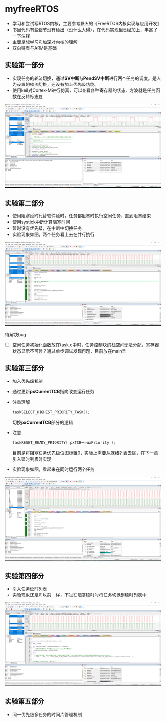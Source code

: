 # myfreeRTOS
- 学习和尝试写RTOS内核，主要参考野火的《FreeRTOS内核实现与应用开发》
- 书里代码有些细节没有给出（没什么大碍），在代码实现里已经加上，丰富了一下注释
- 主要是想学习和加深对内核的理解
- 双向链表与ARM是基础

## 实验第一部分

- 实现任务的轮流切换，通过**SV中断**与**PendSV中断**进行两个任务的调度。是人为设置的轮流切换，还没有加上优先级功能。
- 使用keil对Cortex-M进行仿真，可以查看各种寄存器的状态，方波就是任务函数在反转标志位

![实验一](https://github.com/Winston9n78/myfreeRTOS/blob/main/README.assets/keil%E6%88%AA%E5%9B%BE.png?raw=true)




## 实验第二部分

- 使用阻塞延时代替软件延时，任务都阻塞时执行空闲任务，直到阻塞结束
- 使用systick中断计算阻塞时间
- 暂时没有优先级，在中断中切换任务
- 实验现象如图，两个任务看上去在并行执行

![实验二](https://github.com/Winston9n78/myfreeRTOS/blob/main/README.assets/keil2.png?raw=true)

待解决bug

- [ ] 空闲任务初始化函数放在task.c中时，任务控制块的栈空间无法分配，寄存器状态显示不可读？通过单步调试发现问题，目前放在main里



## 实验第三部分

- 加入优先级机制

- 通过更新**pxCurrentTCB**指向改变运行任务

- 注重理解

  ```C
  taskSELECT_HIGHEST_PRIORITY_TASK();
  ```

  切换**pxCurrentTCB**部分的逻辑

- 注意

  ```c
  taskRESET_READY_PRIORITY( pxTCB一>uxPriority );
  ```

  目前是将阻塞任务优先级位图标置0，实际上需要从就绪列表去除，在下一章引入延时列表时实现

- 实验现象如图，看起来在同时运行两个任务

![实验三](https://github.com/Winston9n78/myfreeRTOS/blob/main/README.assets/keil3.png?raw=true)



## 实验第四部分

- 引入任务延时列表
- 实验现象还是和以前一样，不过在阻塞延时时将任务切换到延时列表中

![实验四](https://github.com/Winston9n78/myfreeRTOS/blob/main/README.assets/keil4.png?raw=true)

## 实验第五部分

- 同一优先级多任务的时间片管理机制

